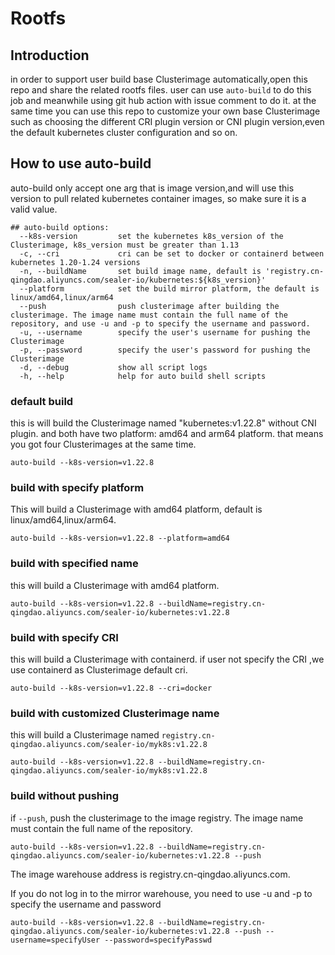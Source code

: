 # Rootfs

## Introduction

in order to support user build base Clusterimage automatically,open this repo and share the related rootfs files. user can
use `auto-build` to do this job and meanwhile using git hub action with issue comment to do it. at the same time you can
use this repo to customize your own base Clusterimage such as choosing the different CRI plugin version or CNI plugin
version,even the default kubernetes cluster configuration and so on.

## How to use auto-build

auto-build only accept one arg that is image version,and will use this version to pull related kubernetes container
images, so make sure it is a valid value.

```shell
## auto-build options:
  --k8s-version         set the kubernetes k8s_version of the Clusterimage, k8s_version must be greater than 1.13
  -c, --cri             cri can be set to docker or containerd between kubernetes 1.20-1.24 versions
  -n, --buildName       set build image name, default is 'registry.cn-qingdao.aliyuncs.com/sealer-io/kubernetes:${k8s_version}'
  --platform            set the build mirror platform, the default is linux/amd64,linux/arm64
  --push                push clusterimage after building the clusterimage. The image name must contain the full name of the repository, and use -u and -p to specify the username and password.
  -u, --username        specify the user's username for pushing the Clusterimage
  -p, --password        specify the user's password for pushing the Clusterimage
  -d, --debug           show all script logs
  -h, --help            help for auto build shell scripts
```

### default build

this is will build the Clusterimage named "kubernetes:v1.22.8" without CNI plugin. and both have two platform: amd64 and
arm64 platform. that means you got four Clusterimages at the same time.

```shell
auto-build --k8s-version=v1.22.8
```

### build with specify platform

This will build a Clusterimage with amd64 platform, default is linux/amd64,linux/arm64.

```shell
auto-build --k8s-version=v1.22.8 --platform=amd64
```

### build with specified name

this will build a Clusterimage with amd64 platform.

```shell
auto-build --k8s-version=v1.22.8 --buildName=registry.cn-qingdao.aliyuncs.com/sealer-io/kubernetes:v1.22.8
```

### build with specify CRI

this will build a Clusterimage with containerd. if user not specify the CRI ,we use containerd as Clusterimage default cri.

```shell
auto-build --k8s-version=v1.22.8 --cri=docker
```

### build with customized Clusterimage name

this will build a Clusterimage named `registry.cn-qingdao.aliyuncs.com/sealer-io/myk8s:v1.22.8`

```shell
auto-build --k8s-version=v1.22.8 --buildName=registry.cn-qingdao.aliyuncs.com/sealer-io/myk8s:v1.22.8
```

### build without pushing

if `--push`, push the clusterimage to the image registry. The image name must contain the full name of the repository.

```shell
auto-build --k8s-version=v1.22.8 --buildName=registry.cn-qingdao.aliyuncs.com/sealer-io/kubernetes:v1.22.8 --push
```

The image warehouse address is registry.cn-qingdao.aliyuncs.com.

If you do not log in to the mirror warehouse, you need to use -u and -p to specify the username and password

```shell
auto-build --k8s-version=v1.22.8 --buildName=registry.cn-qingdao.aliyuncs.com/sealer-io/kubernetes:v1.22.8 --push --username=specifyUser --password=specifyPasswd
```
